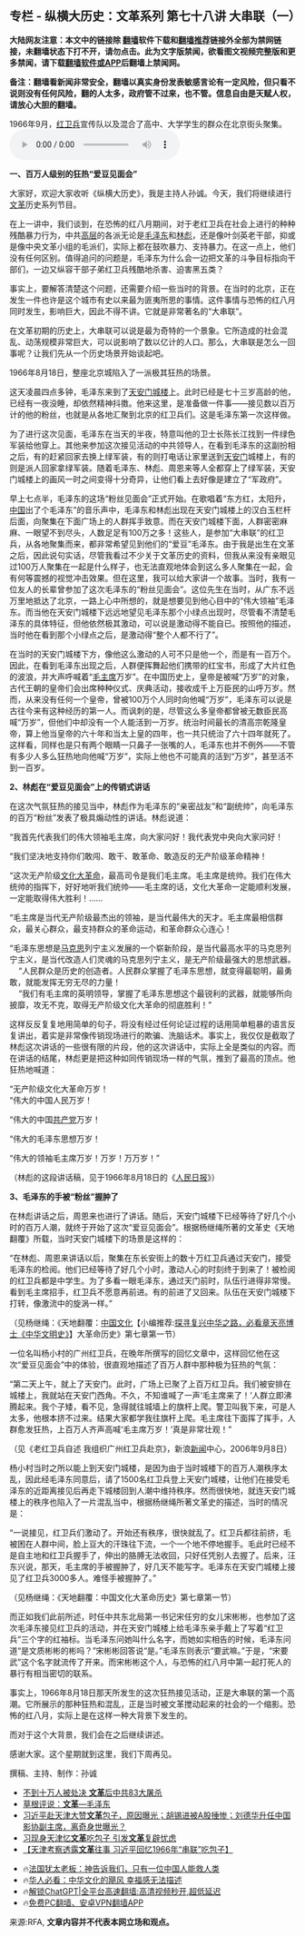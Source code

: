  <!-- 面包屑导航 --> <h2>专栏 - 纵横大历史：文革系列 第七十八讲 大串联（一）</h2> <p class="notice"><b>大陆网友注意：本文中的链接除 <a href="https://github.com/bannedbook/fanqiang" >翻墙</a>软件下载和<a href="https://github.com/killgcd/justmysocks/blob/master/README.md">翻墙推荐</a>链接外全部为禁网链接，未翻墙状态下打不开，请勿点击。此为文字版禁闻，欲看图文视频完整版和更多禁闻，请下载<a href="https://github.com/bannedbook/fanqiang">翻墙软件或APP</a>后翻墙上禁闻网。</p><p>备注：翻墙看新闻非常安全，翻墙以真实身份发表敏感言论有一定风险，但只看不说则没有任何风险，翻的人太多，政府管不过来，也不管。信息自由是天赋人权，请放心大胆的翻墙。</b></p>  <div class="entry"> <p>1966年9月，<a href="https://www.bannedbook.org/bnews/tag/%e7%ba%a2%e5%8d%ab%e5%85%b5/" class="st_tag internal_tag" rel="tag" title="标签 红卫兵 下的日志">红卫兵</a>宣传队以及混合了高中、大学学生的群众在北京街头聚集。                 <audio controls="controls" preload="metadata" src="https://www.rfa.org/mandarin/zhuanlan/zonghengdalishi/wenge/hist-02072024100645.html/@@stream" type="audio/mpeg"></audio></p> <p><strong>一、百万人级别的狂热“爱豆见面会”</strong></p> <p>大家好，欢迎大家收听《纵横大历史》，我是主持人孙诚。今天，我们将继续进行<a href="https://www.bannedbook.org/bnews/tag/%e6%96%87%e9%9d%a9/" class="st_tag internal_tag" rel="tag" title="标签 文革 下的日志">文革</a>历史系列节目。</p> <p>在上一讲中，我们谈到，在恐怖的红八月期间，对于老红卫兵在社会上进行的种种残酷暴力行为，中共<span class='wp_keywordlink_affiliate'><a href="https://www.bannedbook.org/bnews/ccpdope/" title="中共高层内幕" target="_blank">高层</a></span>的各派无论是<a href="https://www.bannedbook.org/bnews/tag/%e6%af%9b%e6%b3%bd%e4%b8%9c/" class="st_tag internal_tag" rel="tag" title="标签 毛泽东 下的日志">毛泽东</a>和<a href="https://www.bannedbook.org/bnews/tag/%e6%9e%97%e5%bd%aa/" class="st_tag internal_tag" rel="tag" title="标签 林彪 下的日志">林彪</a>，还是像叶剑英老干部，抑或是像中央文革小组的毛派们，实际上都在鼓吹暴力、支持暴力。在这一点上，他们没有任何区别。值得追问的问题是，毛泽东为什么会一边把文革的斗争目标指向干部们，一边又纵容干部子弟红卫兵残酷地杀害、迫害黑五类？</p> <p>事实上，要解答清楚这个问题，还需要介绍一些当时的背景。在当时的北京，正在发生一件也许是这个城市有史以来最为匪夷所思的事情。这件事情与恐怖的红八月同时发生，影响巨大，因此不得不讲。它就是非常著名的“大串联”。</p> <p>在文革初期的历史上，大串联可以说是最为奇特的一个景象。它所造成的社会混乱、动荡规模非常巨大，可以说影响了数以亿计的人口。那么，大串联是怎么一回事呢？让我们先从一个历史场景开始谈起吧。</p> <p>1966年8月18日，整座北京城陷入了一派极其狂热的场景。</p> <p>这天凌晨四点多钟，毛泽东来到了<a href="https://www.bannedbook.org/bnews/tag/%E5%A4%A9%E5%AE%89%E9%97%A8%E5%9F%8E%E6%A5%BC/" class="st_tag internal_tag" rel="tag" title="标签 天安门城楼 下的日志">天安门城楼</a>上。此时已经是七十三岁高龄的他，已经有一夜没睡，却依然精神抖擞。他来这里，是准备做一件事——接见数以百万计的他的粉丝，也就是从各地汇聚到北京的红卫兵们。这是毛泽东第一次这样做。</p> <p>为了进行这次见面，毛泽东在当天的半夜，特意叫他的卫士长陈长江找到一件绿色军装给他穿上。其他来参加这次接见活动的中共领导人，在看到毛泽东的这副扮相之后，有的赶紧回家去换上绿军装，有的则打电话让家里送到<a href="https://www.bannedbook.org/bnews/tag/%e5%a4%a9%e5%ae%89%e9%97%a8/" class="st_tag internal_tag" rel="tag" title="标签 天安门 下的日志">天安门</a>城楼上，有的则是派人回家拿绿军装。随着毛泽东、林彪、周恩来等人全都穿上了绿军装，天安门城楼上的画风一时之间变得十分奇异，让他们看上去好像是建立了“军政府”。</p> <p>早上七点半，毛泽东的这场“粉丝见面会”正式开始。在歌唱着“东方红，太阳升，<span class='wp_keywordlink_affiliate'><a href="https://www.bannedbook.org/" title="中国" target="_blank">中国</a></span>出了个毛泽东”的音乐声中，毛泽东和林彪出现在天安门城楼上的汉白玉栏杆后面，向聚集在下面广场上的人群挥手致意。而在天安门城楼下面，人群密密麻麻、一眼望不到尽头，人数足足有100万之多！这些人，是参加“大串联”的红卫兵，从各地聚集而来，都非常希望见到他们的“爱豆”毛泽东。由于我是出生在文革之后，因此说句实话，尽管我看过不少关于文革历史的资料，但我从来没有亲眼见过100万人聚集在一起是什么样子，也无法直观地体会到这么多人聚集在一起，会有何等震撼的视觉冲击效果。但在这里，我可以给大家讲一个故事。当时，我有一位友人的长辈曾参加了这次毛泽东的“粉丝见面会”。这位先生在当时，从广东不远万里地抵达了北京，一路上心中所想的，就是想要见到他心目中的“伟大领袖”毛泽东。而当他在天安门城楼下远远地望见毛泽东那个小绿点出现时，尽管看不清楚毛泽东的具体特征，但他依然极其激动，可以说是激动得不能自已。按照他的描述，当时他在看到那个小绿点之后，是激动得“整个人都不行了”。</p> <p>在当时的天安门城楼下方，像他这么激动的人可不只是他一个，而是有一百万个。因此，在看到毛泽东出现之后，人群便挥舞起他们携带的红宝书，形成了大片红色的波浪，并大声呼喊着“<a href="https://www.bannedbook.org/bnews/tag/%e6%af%9b%e4%b8%bb%e5%b8%ad/" class="st_tag internal_tag" rel="tag" title="标签 毛主席 下的日志">毛主席</a>万岁”。在中国历史上，皇帝是被喊“万岁”的对象，古代王朝的皇帝们会出席种种仪式、庆典活动，接收成千上万臣民的山呼万岁。然而，从来没有任何一个皇帝，曾被100万个人同时向他喊“万岁”，毛泽东可以说是古往今来有这种经历的第一人。而讽刺的是，尽管这么多皇帝都曾被无数臣民高喊“万岁”，但他们中却没有一个人能活到一万岁。统治时间最长的清高宗乾隆皇帝，算上他当皇帝的六十年和当太上皇的四年，也一共只统治了六十四年就死了。这样看，同样也是只有两个眼睛一只鼻子一张嘴的人，毛泽东也并不例外——不管有多少人多么狂热地向他喊“万岁”，实际上他也不可能真的活到“万岁”，甚至活不到一百岁。</p> <p><strong>2、林彪在“爱豆见面会”上的传销式讲话</strong></p> <p>在这次气氛狂热的接见当中，林彪作为毛泽东的“亲密战友”和“副统帅”，向毛泽东的百万“粉丝”发表了极具煽动性的讲话。林彪说道：</p> <p>“我首先代表我们的伟大领袖毛主席，向大家问好！我代表党中央向大家问好！</p> <p>“我们坚决地支持你们敢闯、敢干、敢革命、敢造反的无产阶级革命精神！</p> <p>“这次无产阶级<span class='wp_keywordlink'><a href="https://www.bannedbook.org/forum2/topic973.html" title="《文化大革命：历史真相和集体记忆》" target="_blank">文化大革命</a></span>，最高司令是我们毛主席。毛主席是统帅。我们在伟大统帅的指挥下，好好地听我们统帅——毛主席的话，文化大革命一定能顺利发展，一定能取得伟大胜利！……</p> <p>“毛主席是当代无产阶级最杰出的领袖，是当代最伟大的天才。毛主席最相信群众，最关心群众，最支持群众的革命运动，和革命群众心连心！  </p> <p>“毛泽东思想是<span class='wp_keywordlink'><a href="https://www.bannedbook.org/forum2/topic105.html" title="《马克思的成魔之路》" target="_blank">马克思</a></span>列宁主义发展的一个崭新阶段，是当代最高水平的马克思列宁主义，是当代改造人们灵魂的马克思列宁主义，是无产阶级最强大的思想武器。<br />    “人民群众是历史的创造者。人民群众掌握了毛泽东思想，就变得最聪明，最勇敢，就能发挥无穷无尽的力量！<br />    “我们有毛主席的英明领导，掌握了毛泽东思想这个最锐利的武器，就能够所向披靡，攻无不克，取得无产阶级文化大革命的彻底胜利！”</p> <p>这样反反复复地用简单的句子，将没有经过任何论证过程的话用简单粗暴的语言反复讲出，着实是非常像传销现场进行的欺骗、洗脑话术。事实上，我仅仅是截取了林彪这次讲话的一些很有限的片段，他的这次讲话中，实际上全是类似的内容。而在讲话的结尾，林彪更是把这种如同传销现场一样的气氛，推到了最高的顶点。他狂热地喊道：</p> <p>“无产阶级文化大革命万岁！<br />“伟大的中国人民万岁！</p>  <p>“伟大的中国<a href="https://www.bannedbook.org/bnews/tag/%e5%85%b1%e4%ba%a7%e5%85%9a/" class="st_tag internal_tag" rel="tag" title="标签 共产党 下的日志">共产党</a>万岁！</p> <p>“伟大的毛泽东思想万岁！</p> <p>“伟大的领袖毛主席万岁！万岁！万万岁！”</p> <p>（林彪的这段讲话稿，见于1966年8月18日的《<span class='wp_keywordlink'><a href="https://www.bannedbook.org/forum2/topic109.html" title="透视人民日报" target="_blank">人民日报</a></span>》）</p> <p><strong>3、毛泽东的手被“粉丝”握肿了</strong></p> <p>在林彪讲话之后，周恩来也进行了讲话。随后，天安门城楼下已经等待了好几个小时的百万人潮，就终于开始了这次“爱豆见面会”。根据杨继绳所著的文革史《天地翻覆》所载，当时天安门城楼下的场景是这样的：</p> <p>“在林彪、周恩来讲话以后，聚集在东长安街上的数十万红卫兵通过天安门，接受毛泽东的检阅。他们已经等待了好几个小时，激动人心的时刻终于到来了！被检阅的红卫兵都是中学生。为了多看一眼毛泽东，通过天门前时，队伍行进得非常慢。看到毛主席招手，红卫兵不愿意再前进。有的前进了又回来。队伍在天安门城楼下打转，像激流中的旋涡一样。”</p> <p>（见杨继绳：《天地翻覆：<span class='wp_keywordlink'><a href="https://www.bannedbook.org/forum24/" title="国学传统文化" target="_blank">中国文化</a></span>【小编推荐:<a href='https://www.bannedbook.org/bnews/comments/20220808/1768773.html' target='_blank'>探寻复兴中华之路，必看章天亮博士《中华文明史》</a>】大革命历史》第七章第一节）</p> <p>一位名叫杨小村的广州红卫兵，在晚年所撰写的回忆文章中，这样回忆他在这次“爱豆见面会”中的体验，很直观地描述了百万人群中那种极为狂热的气氛：</p> <p>“第二天上午，就上了天安门。此时，广场上已聚了上百万红卫兵。我们被安排在城楼上，我就站在天安门西角。不久，不知谁喊了一声‘毛主席来了！’人群立即沸腾起来。我个子矮，看不见，急得就往城墙上的旗杆上爬。警卫叫我下来，可是人太多，他根本挤不过来。结果大家都学我往旗杆上爬。毛主席往下面挥了挥手，人群愈发狂热，上百万人齐声高喊‘毛主席万岁！’真是非常壮观！”</p>  <p>（见《老红卫兵自述 我组织广州红卫兵赴京》，新浪<span class='wp_keywordlink_affiliate'><a href="https://www.bannedbook.org/" title="新闻">新闻</a></span>中心，2006年9月8日）</p> <p>杨小村当时之所以能上到天安门城楼，是因为由于当时城楼下的百万人潮秩序太乱，因此经毛泽东同意后，请了1500名红卫兵登上天安门城楼，让他们在接受毛泽东的近距离接见后再走下城楼回到人潮中维持秩序。然而很快地，就连天安门城楼上的秩序也陷入了一片混乱当中，根据杨继绳所著文革史的描述，当时的情况是：</p> <p>“一说接见，红卫兵们激动了。开始还有秩序，很快就乱了。红卫兵都往前挤，毛被困在人群中间，脸上豆大的汗珠往下流，一个一个地不停地握手。毛此时已经不是自主地和红卫兵握手了，伸出的胳膊无法收回，只好任凭别人去握了。后来，汪东兴说，那天，毛主席的手被握肿了，好几天不能写字。毛泽东在天安门城楼上接见了红卫兵3000多人。难怪手被握肿了。”</p> <p>（见杨继绳：《天地翻覆：中国文化大革命历史》第七章第一节）</p> <p>而正如我们此前所述，时任中共东北局第一书记宋任穷的女儿宋彬彬，也参加了这次毛泽东接见红卫兵的活动，并在天安门城楼上给毛泽东亲手戴上了写着“红卫兵”三个字的红袖标。当毛泽东问她叫什么名字，而她如实相告的时候，毛泽东问道“是文质彬彬的彬吗？”宋彬彬回答说“是。”毛泽东则表示“要武嘛。”于是，“宋要武”这个名字就流传了开来。而宋彬彬这个人，与恐怖的红八月中第一起打死人的暴行有相当密切的联系。</p> <p>事实上，1966年8月18日那天所发生的这次狂热接见活动，正是大串联的第一个高潮。它所展示的那种狂热和混乱，正是当时被文革搅动起来的社会的一个缩影。恐怖的红八月，实际上是在这样一种大背景下发生的。</p> <p>而对于这个大背景，我们会在之后继续讲述。</p> <p>感谢大家。这个星期就到这里，我们下周再见。</p> <p>撰稿、主持、制作：孙诚</p> <!--<div id="taboola-mid-1"></div>--><ul class='op-related-articles' title='相关阅读'> <li><a href='https://www.bannedbook.org/bnews/ccpdope/20240205/1997135.html' target='_blank'>不到十万人被处决 <b>文革</b>后中共83大屠杀</a></li> <li><a href='https://www.bannedbook.org/bnews/baitai/20240204/1996697.html' target='_blank'>草根评说：<b>文革</b>—毛泽东</a></li> <li><a href='https://www.bannedbook.org/bnews/comments/20240203/1996482.html' target='_blank'>习近平赴天津大赞<b>文革</b>包子，原因曝光；胡锡进被A股捶惨；刘德华升任中国影协副主席，离奇身世曝光？</a></li> <li><a href='https://www.bannedbook.org/bnews/ccpdope/20240203/1996265.html' target='_blank'>习现身天津忆<b>文革</b>吃包子 引发<b>文革</b>复辟忧虑</a></li> <li><a href='https://www.bannedbook.org/bnews/comments/20240202/1996080.html' target='_blank'>【天津考察透露<b>文革</b>往事 习近平回忆1966年“串联”吃包子】</a></li> </ul> <ul class="texttj"> <li>🔥<a href="https://www.bannedbook.org/bnews/ssgc/20230219/1850782.html" target="_blank">法国犹太老板：神告诉我们，只有一位中国人能救人类</a></li> <li>🔥<a href="https://www.bannedbook.org/bnews/comments/20220220/1694796.html" target="_blank">华人必看：中华文化的飓风 幸福感无法描述</a></li> <li>🔥<a href="https://github.com/bannedbook/fanqiang/wiki/V2ray%E6%9C%BA%E5%9C%BA" target="_blank">解锁ChatGPT|全平台高速翻墙:高清视频秒开,超低延迟</a></li> <li>🔥<a href="https://github.com/bannedbook/fanqiang/wiki/%E7%A6%81%E9%97%BB%E7%BD%91%E5%AE%89%E5%8D%93%E7%BF%BB%E5%A2%99%E6%96%B0%E9%97%BBAPP" target="_blank">免费PC翻墙、安卓VPN翻墙APP</a></li> </ul><p>来源:RFA, <strong>文章内容并不代表本网立场和观点。</strong></p> <a name='sharetosocial'></a> <div style="margin-bottom:5px;padding-bottom:5px;clear:both"> <div id="archive-pix-1" class="banner-ads"> <!-- AuctionX Display platform tag START --> <div id="27602x728x90x621x_ADSLOT1" clicktrack="%%CLICK_URL_ESC%%"></div>  <!-- AuctionX Display platform tag END --> </div> <div id="archive-pix-2" class="banner-ads"> <!-- AuctionX Display platform tag START --> <div id="27556x300x250x621x_ADSLOT1" clicktrack="%%CLICK_URL_ESC%%" style="margin:0 auto;text-align:center"></div>  <!-- AuctionX Display platform tag END --> </div> </div>  <div id="archive-pix-1" class="banner-ads"> <!-- AuctionX Display platform tag START --> <div id="27603x728x90x621x_ADSLOT1" clicktrack="%%CLICK_URL_ESC%%"></div>  <!-- AuctionX Display platform tag END --> </div> </div><!--END ENTRY--> 